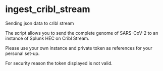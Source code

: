 # ingest_cribl_stream
Sending json data to cribl stream 

The script allows you to send the complete genome of SARS-CoV-2 to an instance of Splunk HEC on Cribl Stream. 

Please use your own instance and private token as references for your personal set-up.

For security reason the token displayed is not valid. 